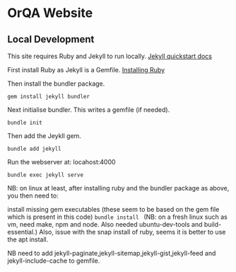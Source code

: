 # OrQA Website


## Local Development


This site requires Ruby and Jekyll to run locally. [Jekyll quickstart docs](https://jekyllrb.com/docs/)

First install Ruby as Jekyll is a Gemfile. 
[Installing Ruby](https://www.ruby-lang.org/en/documentation/installation/)

Then install the bundler package.


```gem install jekyll bundler```

Next initialise bundler. This writes a gemfile (if needed).


```bundle init```

Then add the Jeykll gem.

```bundle add jekyll```

Run the webserver at: locahost:4000

```bundle exec jekyll serve```  


NB: on linux at least, after installing ruby and the bundler package as above, you then need to:

install missing gem executables (these seem to be based on the gem file which is present in this code)
```bundle install ```
(NB: on a fresh linux such as vm, need make, npm and node. Also needed ubuntu-dev-tools and build-essential.) Also, issue with the snap install of ruby, seems it is better to use the apt install. 

NB need to add jekyll-paginate,jekyll-sitemap,jekyll-gist,jekyll-feed and jekyll-include-cache to gemfile.
